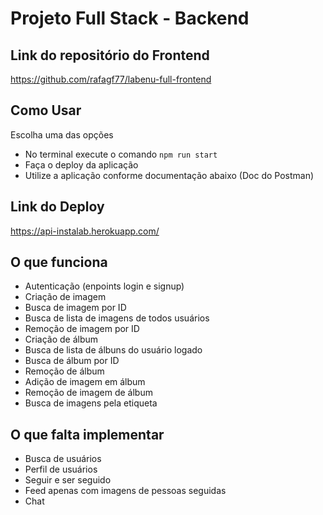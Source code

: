# Projeto Full Stack - Backend

## Link do repositório do Frontend
https://github.com/rafagf77/labenu-full-frontend

## Como Usar
Escolha uma das opções
- No terminal execute o comando `npm run start`
- Faça o deploy da aplicação
- Utilize a aplicação conforme documentação abaixo (Doc do Postman)

## Link do Deploy
https://api-instalab.herokuapp.com/

## O que funciona
- Autenticação (enpoints login e signup)
- Criação de imagem
- Busca de imagem por ID
- Busca de lista de imagens de todos usuários
- Remoção de imagem por ID
- Criação de álbum
- Busca de lista de álbuns do usuário logado
- Busca de álbum por ID
- Remoção de álbum
- Adição de imagem em álbum
- Remoção de imagem de álbum
- Busca de imagens pela etiqueta

## O que falta implementar
- Busca de usuários
- Perfil de usuários
- Seguir e ser seguido
- Feed apenas com imagens de pessoas seguidas
- Chat
